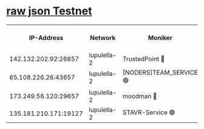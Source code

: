 [raw json Testnet](https://rpc-check.jaclalt.stavr.tech/jaclalt/rpc-jaclalt-result.json)
=

<table><tr><th>IP-Address</th><th>Network</th><th>Moniker</th><th>Latest Block Height</th><th>Earliest Block Height</th><th>Catching Up</th><th>Tx Index</th><th>Voting Power</th><th>Scan Time</th></tr><tr><td>142.132.202.92:26857</td><td>lupulella-2</td><td>TrustedPoint 🔴</td><td>6884390</td><td>6282001</td><td>False</td><td>off</td><td>5</td><td>2024-02-29T01:32:56.565729311UTC</td></tr><tr><td>65.108.226.26:43657</td><td>lupulella-2</td><td>[NODERS]TEAM_SERVICE 🟢</td><td>6884390</td><td>6282001</td><td>False</td><td>on</td><td>0</td><td>2024-02-29T01:32:56.916673723UTC</td></tr><tr><td>173.249.56.120:29657</td><td>lupulella-2</td><td>moodman 🔴</td><td>6884390</td><td>6784390</td><td>False</td><td>off</td><td>1075134</td><td>2024-02-29T01:32:56.285361132UTC</td></tr><tr><td>135.181.210.171:19127</td><td>lupulella-2</td><td>STAVR-Service 🟢</td><td>6884389</td><td>6881001</td><td>False</td><td>on</td><td>0</td><td>2024-02-29T01:32:47.701693522UTC</td></tr></table>
